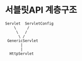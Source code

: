 # 서블릿API 계층구조
~~~
Servlet  ServletConfig
    \     /
     \   /
      \ /
 GenericServlet      
       |
       |
  HttpServlet
~~~

